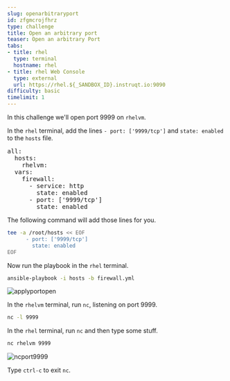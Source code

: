 ```yaml
---
slug: openarbitraryport
id: zfgmcrojfhrz
type: challenge
title: Open an arbitrary port
teaser: Open an arbitrary Port
tabs:
- title: rhel
  type: terminal
  hostname: rhel
- title: rhel Web Console
  type: external
  url: https://rhel.${_SANDBOX_ID}.instruqt.io:9090
difficulty: basic
timelimit: 1
---
```


In this challenge we'll open port 9999 on `rhelvm`.

In the `rhel` terminal, add the lines `- port: ['9999/tcp']` and `state: enabled` to the `hosts` file.

<pre>
all:
  hosts:
    rhelvm:
  vars:
    firewall:
      - service: http
        state: enabled
      - port: ['9999/tcp']
        state: enabled
</pre>

The following command will add those lines for you.

```bash
tee -a /root/hosts << EOF
      - port: ['9999/tcp']
        state: enabled
EOF
```

Now run the playbook in the `rhel` terminal.

```bash
ansible-playbook -i hosts -b firewall.yml
```

![applyportopen](../assets/applyportopen.png)

In the `rhelvm` terminal, run `nc`, listening on port 9999.

```bash
nc -l 9999
```

In the `rhel` terminal, run `nc` and then type some stuff.

```bash
nc rhelvm 9999
```

![ncport9999](../assets/ncport9999.png)

Type `ctrl-c` to exit `nc`.
